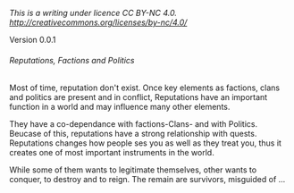 *This is a writing under licence CC BY-NC 4.0. http://creativecommons.org/licenses/by-nc/4.0/*

Version 0.0.1
###### Reputations, Factions and Politics

Most of time, reputation don't exist. Once key elements as factions, clans and politics are present and in conflict, Reputations have an important function in a world and may influence many other elements.

They have a co-dependance with factions-Clans- and with Politics. Beucase of this, reputations have a strong relationship with quests.
Reputations changes how people ses you as well as they treat you, thus it creates one of most important instruments in the world.


While some of them wants to legitimate themselves, other wants to conquer, to destroy and to reign. The remain are survivors, misguided of ...
